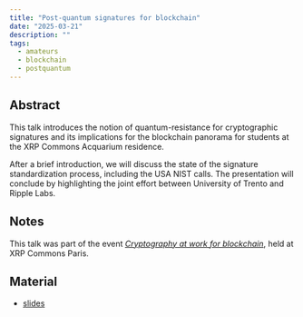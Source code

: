 ```yaml
---
title: "Post-quantum signatures for blockchain"
date: "2025-03-21"
description: ""
tags:
  - amateurs
  - blockchain
  - postquantum
---
```


## Abstract

This talk introduces the notion of quantum-resistance for cryptographic signatures and its implications for the blockchain panorama for students at the XRP Commons Acquarium residence.

After a brief introduction, we will discuss the state of the signature standardization process, including the USA NIST calls. The presentation will conclude by highlighting the joint effort between University of Trento and Ripple Labs.

## Notes

This talk was part of the event [_Cryptography at work for blockchain_](https://www.eventbrite.fr/e/cryptography-at-work-for-blockchain-tickets-1280720753249), held at XRP Commons Paris. 

## Material

- [slides](https://drive.google.com/file/d/1nupc8M4c0T9pb4deipZdrHNnuXmBzYf1)

